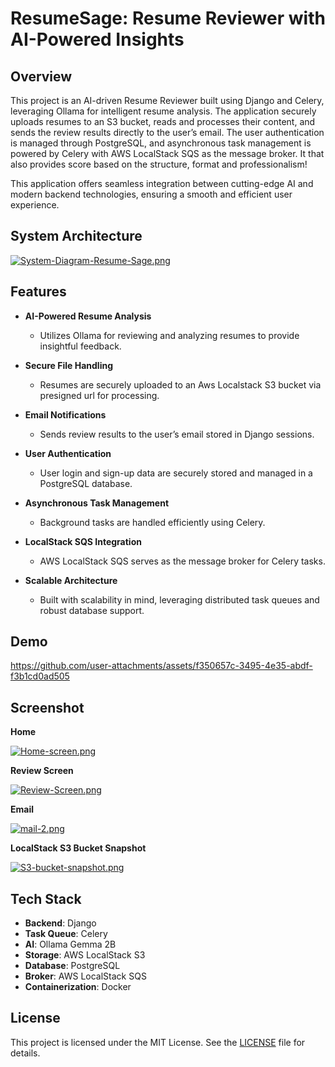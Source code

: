 # ResumeSage: Resume Reviewer with AI-Powered Insights

## Overview
This project is an AI-driven Resume Reviewer built using Django and Celery, leveraging Ollama for intelligent resume analysis. The application securely uploads resumes to an S3 bucket, reads and processes their content, and sends the review results directly to the user’s email. The user authentication is managed through PostgreSQL, and asynchronous task management is powered by Celery with AWS LocalStack SQS as the message broker. It that also provides score based on the structure, format and professionalism!

This application offers seamless integration between cutting-edge AI and modern backend technologies, ensuring a smooth and efficient user experience.

## System Architecture
[![System-Diagram-Resume-Sage.png](https://i.postimg.cc/0QMgtQdf/System-Diagram-Resume-Sage.png)](https://postimg.cc/S2htRmP2)

## Features

- **AI-Powered Resume Analysis**
  - Utilizes Ollama for reviewing and analyzing resumes to provide insightful feedback.

- **Secure File Handling**
  - Resumes are securely uploaded to an Aws Localstack S3 bucket via presigned url for processing.

- **Email Notifications**
  - Sends review results to the user’s email stored in Django sessions.

- **User Authentication**
  - User login and sign-up data are securely stored and managed in a PostgreSQL database.

- **Asynchronous Task Management**
  - Background tasks are handled efficiently using Celery.

- **LocalStack SQS Integration**
  - AWS LocalStack SQS serves as the message broker for Celery tasks.

- **Scalable Architecture**
  - Built with scalability in mind, leveraging distributed task queues and robust database support.

## Demo

https://github.com/user-attachments/assets/f350657c-3495-4e35-abdf-f3b1cd0ad505


## Screenshot
**Home**

[![Home-screen.png](https://i.postimg.cc/mrxR07kn/Home-screen.png)](https://postimg.cc/3kZPG4gj)

**Review Screen**

[![Review-Screen.png](https://i.postimg.cc/0NQS6RPm/Review-Screen.png)](https://postimg.cc/QF2CPzBx)

**Email**

[![mail-2.png](https://i.postimg.cc/hGpcgJfn/mail-2.png)](https://postimg.cc/kV6kvgQY)

**LocalStack S3 Bucket Snapshot**

[![S3-bucket-snapshot.png](https://i.postimg.cc/wBmS0Z77/S3-bucket-snapshot.png)](https://postimg.cc/B8JYvh50)

## Tech Stack

- **Backend**: Django
- **Task Queue**: Celery
- **AI**: Ollama Gemma 2B
- **Storage**: AWS LocalStack S3
- **Database**: PostgreSQL
- **Broker**: AWS LocalStack SQS
- **Containerization**: Docker

## License

This project is licensed under the MIT License. See the [LICENSE](LICENSE) file for details.

